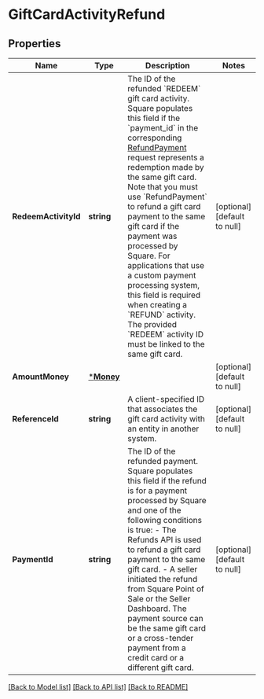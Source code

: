 # GiftCardActivityRefund

## Properties
Name | Type | Description | Notes
------------ | ------------- | ------------- | -------------
**RedeemActivityId** | **string** | The ID of the refunded &#x60;REDEEM&#x60; gift card activity. Square populates this field if the  &#x60;payment_id&#x60; in the corresponding [RefundPayment](https://developer.squareup.com/reference/square_2024-07-17/refunds-api/refund-payment) request  represents a redemption made by the same gift card. Note that you must use &#x60;RefundPayment&#x60;  to refund a gift card payment to the same gift card if the payment was processed by Square.  For applications that use a custom payment processing system, this field is required when creating a &#x60;REFUND&#x60; activity. The provided &#x60;REDEEM&#x60; activity ID must be linked to the same gift card. | [optional] [default to null]
**AmountMoney** | [***Money**](Money.md) |  | [optional] [default to null]
**ReferenceId** | **string** | A client-specified ID that associates the gift card activity with an entity in another system. | [optional] [default to null]
**PaymentId** | **string** | The ID of the refunded payment. Square populates this field if the refund is for a  payment processed by Square and one of the following conditions is true:  - The Refunds API is used to refund a gift card payment to the same gift card. - A seller initiated the refund from Square Point of Sale or the Seller Dashboard. The payment source can be the  same gift card or a cross-tender payment from a credit card or a different gift card. | [optional] [default to null]

[[Back to Model list]](../README.md#documentation-for-models) [[Back to API list]](../README.md#documentation-for-api-endpoints) [[Back to README]](../README.md)

